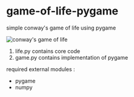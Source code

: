 # game-of-life-pygame
simple conway's game of life using pygame

![conway's game of life](screenshot.gif)

 1. life.py contains core code
 2. game.py contains implementation of pygame 
 
required external modules :
 * pygame
 * numpy

